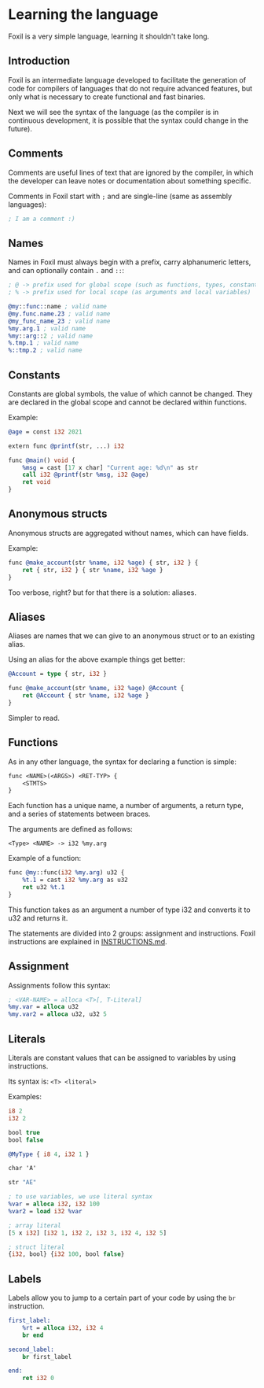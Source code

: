 # Learning the language

Foxil is a very simple language, learning it shouldn't take
long.

## Introduction

Foxil is an intermediate language developed to facilitate the
generation of code for compilers of languages ​​that do not
require advanced features, but only what is necessary to create
functional and fast binaries.

Next we will see the syntax of the language (as the compiler is
in continuous development, it is possible that the syntax could
change in the future).

## Comments

Comments are useful lines of text that are ignored by the
compiler, in which the developer can leave notes or documentation
about something specific.

Comments in Foxil start with `;` and are single-line (same as
assembly languages):

```llvm
; I am a comment :)
```

## Names

Names in Foxil must always begin with a prefix, carry
alphanumeric letters, and can optionally contain `.` and `::`:

```llvm
; @ -> prefix used for global scope (such as functions, types, constants and variables, etc.)
; % -> prefix used for local scope (as arguments and local variables)

@my::func::name ; valid name
@my.func.name.23 ; valid name
@my_func_name_23 ; valid name
%my.arg.1 ; valid name
%my::arg::2 ; valid name
%.tmp.1 ; valid name
%::tmp.2 ; valid name
```

## Constants

Constants are global symbols, the value of which cannot be changed.
They are declared in the global scope and cannot be declared within
functions.

Example:

```llvm
@age = const i32 2021

extern func @printf(str, ...) i32

func @main() void {
    %msg = cast [17 x char] "Current age: %d\n" as str
    call i32 @printf(str %msg, i32 @age)
    ret void
}
```

## Anonymous structs

Anonymous structs are aggregated without names, which can have fields.

Example:

```llvm
func @make_account(str %name, i32 %age) { str, i32 } {
    ret { str, i32 } { str %name, i32 %age }
}
```

Too verbose, right? but for that there is a solution: aliases.

## Aliases

Aliases are names that we can give to an anonymous struct or to an existing
alias.

Using an alias for the above example things get better:

```llvm
@Account = type { str, i32 }

func @make_account(str %name, i32 %age) @Account {
    ret @Account { str %name, i32 %age }
}
```

Simpler to read.

## Functions

As in any other language, the syntax for declaring a function
is simple:

```llvm
func <NAME>(<ARGS>) <RET-TYP> {
	<STMTS>
}
```

Each function has a unique name, a number of arguments, a
return type, and a series of statements between braces.

The arguments are defined as follows:

```
<Type> <NAME> -> i32 %my.arg
```

Example of a function:

```llvm
func @my::func(i32 %my.arg) u32 {
	%t.1 = cast i32 %my.arg as u32
	ret u32 %t.1
}
```

This function takes as an argument a number of type i32 and
converts it to u32 and returns it.

The statements are divided into 2 groups: assignment and
instructions. Foxil instructions are explained in
[INSTRUCTIONS.md](docs/INSTRUCTIONS.md).

## Assignment

Assignments follow this syntax:

```llvm
; <VAR-NAME> = alloca <T>[, T-Literal]
%my.var = alloca u32
%my.var2 = alloca u32, u32 5
```

## Literals

Literals are constant values ​​that can be assigned to variables by
using instructions.

Its syntax is: `<T> <literal>`

Examples:

```llvm
i8 2
i32 2

bool true
bool false

@MyType { i8 4, i32 1 }

char 'A'

str "AE"

; to use variables, we use literal syntax
%var = alloca i32, i32 100
%var2 = load i32 %var

; array literal
[5 x i32] [i32 1, i32 2, i32 3, i32 4, i32 5]

; struct literal
{i32, bool} {i32 100, bool false}
```

## Labels

Labels allow you to jump to a certain part of your code by using the `br` instruction.

```llvm
first_label:
    %rt = alloca i32, i32 4
    br end

second_label:
    br first_label

end:
    ret i32 0
```

